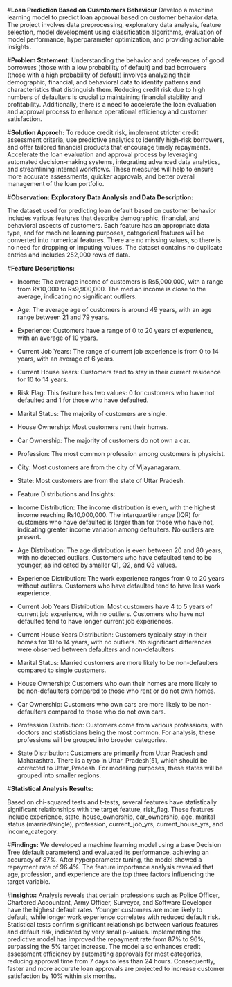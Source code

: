 #**Loan Prediction Based on Cusmtomers Behaviour**
Develop a machine learning model to predict loan approval based on customer behavior data. The project involves data preprocessing, exploratory data analysis, feature selection, model development using classification algorithms, evaluation of model performance, hyperparameter optimization, and providing actionable insights.

#**Problem Statement:**
Understanding the behavior and preferences of good borrowers (those with a low probability of default) and bad borrowers (those with a high probability of default) involves analyzing their demographic, financial, and behavioral data to identify patterns and characteristics that distinguish them. Reducing credit risk due to high numbers of defaulters is crucial to maintaining financial stability and profitability. Additionally, there is a need to accelerate the loan evaluation and approval process to enhance operational efficiency and customer satisfaction.

#**Solution Approch:**
To reduce credit risk, implement stricter credit assessment criteria, use predictive analytics to identify high-risk borrowers, and offer tailored financial products that encourage timely repayments. Accelerate the loan evaluation and approval process by leveraging automated decision-making systems, integrating advanced data analytics, and streamlining internal workflows. These measures will help to ensure more accurate assessments, quicker approvals, and better overall management of the loan portfolio.

#**Observation:**
**Exploratory Data Analysis and Data Description:**

The dataset used for predicting loan default based on customer behavior includes various features that describe demographic, financial, and behavioral aspects of customers. Each feature has an appropriate data type, and for machine learning purposes, categorical features will be converted into numerical features. There are no missing values, so there is no need for dropping or imputing values. The dataset contains no duplicate entries and includes 252,000 rows of data.

#**Feature Descriptions:**

- Income: The average income of customers is Rs5,000,000, with a range from Rs10,000 to Rs9,900,000. The median income is close to the average, indicating no significant outliers.
- Age: The average age of customers is around 49 years, with an age range between 21 and 79 years.
- Experience: Customers have a range of 0 to 20 years of experience, with an average of 10 years.
- Current Job Years: The range of current job experience is from 0 to 14 years, with an average of 6 years.
- Current House Years: Customers tend to stay in their current residence for 10 to 14 years.
- Risk Flag: This feature has two values: 0 for customers who have not defaulted and 1 for those who have defaulted.
- Marital Status: The majority of customers are single.
- House Ownership: Most customers rent their homes.
- Car Ownership: The majority of customers do not own a car.
- Profession: The most common profession among customers is physicist.
- City: Most customers are from the city of Vijayanagaram.
- State: Most customers are from the state of Uttar Pradesh.
- Feature Distributions and Insights:

- Income Distribution: The income distribution is even, with the highest income reaching Rs10,000,000. The interquartile range (IQR) for customers who have defaulted is larger than for those who have not, indicating greater income variation among defaulters. No outliers are present.
- Age Distribution: The age distribution is even between 20 and 80 years, with no detected outliers. Customers who have defaulted tend to be younger, as indicated by smaller Q1, Q2, and Q3 values.
- Experience Distribution: The work experience ranges from 0 to 20 years without outliers. Customers who have defaulted tend to have less work experience.
- Current Job Years Distribution: Most customers have 4 to 5 years of current job experience, with no outliers. Customers who have not defaulted tend to have longer current job experiences.
- Current House Years Distribution: Customers typically stay in their homes for 10 to 14 years, with no outliers. No significant differences were observed between defaulters and non-defaulters.
- Marital Status: Married customers are more likely to be non-defaulters compared to single customers.
- House Ownership: Customers who own their homes are more likely to be non-defaulters compared to those who rent or do not own homes.
- Car Ownership: Customers who own cars are more likely to be non-defaulters compared to those who do not own cars.
- Profession Distribution: Customers come from various professions, with doctors and statisticians being the most common. For analysis, these professions will be grouped into broader categories.
- State Distribution: Customers are primarily from Uttar Pradesh and Maharashtra. There is a typo in Uttar_Pradesh[5], which should be corrected to Uttar_Pradesh. For modeling purposes, these states will be grouped into smaller regions.

#**Statistical Analysis Results:**

Based on chi-squared tests and t-tests, several features have statistically significant relationships with the target feature, risk_flag. These features include experience, state, house_ownership, car_ownership, age, marital status (married/single), profession, current_job_yrs, current_house_yrs, and income_category.

#**Findings:**
We developed a machine learning model using a base Decision Tree (default parameters) and evaluated its performance, achieving an accuracy of 87%. After hyperparameter tuning, the model showed a repayment rate of 96.4%. The feature importance analysis revealed that age, profession, and experience are the top three factors influencing the target variable.

#**Insights:**
Analysis reveals that certain professions such as Police Officer, Chartered Accountant, Army Officer, Surveyor, and Software Developer have the highest default rates. Younger customers are more likely to default, while longer work experience correlates with reduced default risk. Statistical tests confirm significant relationships between various features and default risk, indicated by very small p-values. Implementing the predictive model has improved the repayment rate from 87% to 96%, surpassing the 5% target increase. The model also enhances credit assessment efficiency by automating approvals for most categories, reducing approval time from 7 days to less than 24 hours. Consequently, faster and more accurate loan approvals are projected to increase customer satisfaction by 10% within six months.
